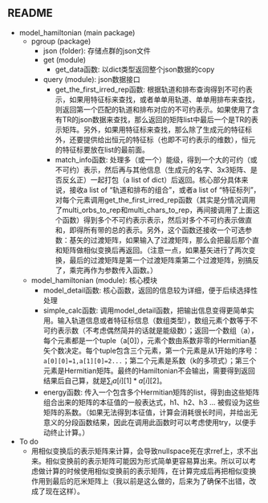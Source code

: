 ## README

* model_hamiltonian (main package)
  * pgroup (package)
    * json (folder): 存储点群的json文件
    * get (module)
      * get_data函数: 以dict类型返回整个json数据的copy
    * query (module): json数据接口
      * get_the_first_irred_rep函数: 根据轨道和排布查询得到不可约表示，如果用特征标来查找，或者单单用轨道、单单用排布来查找，则返回第一个匹配的轨道和排布对应的不可约表示。如果使用了含有TR的json数据来查找，那么返回的矩阵list中最后一个是TR的表示矩阵。另外，如果用特征标来查找，那么除了生成元的特征标外，还要提供给出恒元的特征标（也即不可约表示的维数），恒元的特征标要放在list的最前面。
      * match_info函数: 处理多（或一个）能级，得到一个大的可约（或不可约）表示，然后再与其他信息（生成元的名字、3x3矩阵、是否反幺正）一起打包（a list of dict）后返回。核心部分具体来说，接收a list of “轨道和排布的组合”，或者a list of “特征标列”，对每个元素调用get_the_first_irred_rep函数（其实是分情况调用了multi_orbs_to_rep和multi_chars_to_rep，再间接调用了上面这个函数）得到多个不可约表示表示，然后对多个不可约表示做直和，即得所有带的总的表示。另外，这个函数还接收一个可选参数：基矢的过渡矩阵，如果输入了过渡矩阵，那么会把最后那个直和矩阵做相似变换后再返回。（注意一点，如果基矢进行了两次变换，最后的过渡矩阵是第一个过渡矩阵乘第二个过渡矩阵，别搞反了，乘完再作为参数传入函数。）
  * model_hamiltonian (module): 核心模块
    * model_detail函数: 核心函数，返回的信息较为详细，便于后续选择性处理
    * simple_calc函数: 调用model_detail函数，把输出信息变得更简单实用。输入轨道信息或者特征标信息（数组类型），数组元素个数等于不可约表示数（不考虑偶然简并的话就是能级数）；返回一个数组（a），每个元素都是一个tuple（a[0]），元素个数由系数非零的Hermitian基矢个数决定。每个tuple包含三个元素，第一个元素是从1开始的序号：`a[0][0]=1,a[1][0]=2...`；第二个元素是系数（k的多项式）；第三个元素是Hermitian矩阵。最终的Hamiltonian不会输出，需要得到返回结果后自己算，就是$\sum_i a[i][1]*a[i][2]$。
    * energy函数: 传入一个包含多个Hermitian矩阵的list，得到由这些矩阵组合出来的矩阵的本征值的一般表达式，h1、h2、h3 ... 被假设为这些矩阵的系数。（如果无法得到本征值，计算会消耗很长时间，并给出无意义的分段函数结果，因此在调用此函数时可以考虑使用try，以便手动终止计算。）
* To do
  * 用相似变换后的表示矩阵来计算，会导致nullspace死在求rref上，求不出来。相似变换前的表示矩阵可能因为形式简单更容易算出来。所以可以考虑做计算的时候使用相似变换前的表示矩阵，在计算完成后再把相似变换作用到最后的厄米矩阵上（我以前是这么做的，后来为了确保不出错，改成了现在这样）。